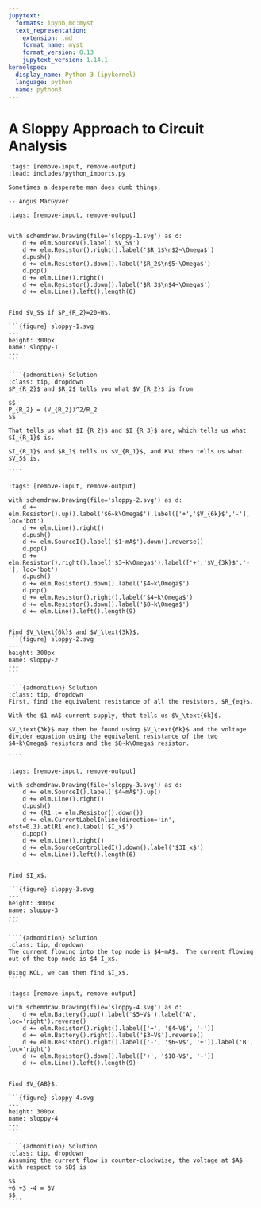 ```yaml
---
jupytext:
  formats: ipynb,md:myst
  text_representation:
    extension: .md
    format_name: myst
    format_version: 0.13
    jupytext_version: 1.14.1
kernelspec:
  display_name: Python 3 (ipykernel)
  language: python
  name: python3
---
```


# A Sloppy Approach to Circuit Analysis

```{code-cell} ipython3
:tags: [remove-input, remove-output]
:load: includes/python_imports.py
```

```{epigraph}
Sometimes a desperate man does dumb things.

-- Angus MacGyver
```

```{code-cell} ipython3
:tags: [remove-input, remove-output]


with schemdraw.Drawing(file='sloppy-1.svg') as d:
    d += elm.SourceV().label('$V_S$')
    d += elm.Resistor().right().label('$R_1$\n$2~\Omega$')
    d.push()
    d += elm.Resistor().down().label('$R_2$\n$5~\Omega$')
    d.pop()
    d += elm.Line().right()
    d += elm.Resistor().down().label('$R_3$\n$4~\Omega$')
    d += elm.Line().left().length(6)
```

`````{admonition} Example

Find $V_S$ if $P_{R_2}=20~W$.

```{figure} sloppy-1.svg
---
height: 300px
name: sloppy-1
---
```

````{admonition} Solution
:class: tip, dropdown
$P_{R_2}$ and $R_2$ tells you what $V_{R_2}$ is from

$$
P_{R_2} = (V_{R_2})^2/R_2
$$

That tells us what $I_{R_2}$ and $I_{R_3}$ are, which tells us what $I_{R_1}$ is.

$I_{R_1}$ and $R_1$ tells us $V_{R_1}$, and KVL then tells us what $V_S$ is.

````

`````

```{code-cell} ipython3
:tags: [remove-input, remove-output]

with schemdraw.Drawing(file='sloppy-2.svg') as d:
    d += elm.Resistor().up().label('$6~k\Omega$').label(['+','$V_{6k}$','-'], loc='bot')
    d += elm.Line().right()
    d.push()
    d += elm.SourceI().label('$1~mA$').down().reverse()
    d.pop()
    d += elm.Resistor().right().label('$3~k\Omega$').label(['+','$V_{3k}$','-'], loc='bot')
    d.push()
    d += elm.Resistor().down().label('$4~k\Omega$')
    d.pop()
    d += elm.Resistor().right().label('$4~k\Omega$')
    d += elm.Resistor().down().label('$8~k\Omega$')
    d += elm.Line().left().length(9)
```

`````{admonition} Example

Find $V_\text{6k}$ and $V_\text{3k}$.
```{figure} sloppy-2.svg
---
height: 300px
name: sloppy-2
---
```

````{admonition} Solution
:class: tip, dropdown
First, find the equivalent resistance of all the resistors, $R_{eq}$.

With the $1 mA$ current supply, that tells us $V_\text{6k}$.

$V_\text{3k}$ may then be found using $V_\text{6k}$ and the voltage divider equation using the equivalent resistance of the two $4~k\Omega$ resistors and the $8~k\Omega$ resistor.

````

`````

```{code-cell} ipython3
:tags: [remove-input, remove-output]

with schemdraw.Drawing(file='sloppy-3.svg') as d:
    d += elm.SourceI().label('$4~mA$').up()
    d += elm.Line().right()
    d.push()
    d += (R1 := elm.Resistor().down())
    d += elm.CurrentLabelInline(direction='in', ofst=0.3).at(R1.end).label('$I_x$')
    d.pop()
    d += elm.Line().right()
    d += elm.SourceControlledI().down().label('$3I_x$')
    d += elm.Line().left().length(6)
```

`````{admonition} Example

Find $I_x$.

```{figure} sloppy-3.svg
---
height: 300px
name: sloppy-3
---
```

````{admonition} Solution
:class: tip, dropdown
The current flowing into the top node is $4~mA$.  The current flowing out of the top node is $4 I_x$.

Using KCL, we can then find $I_x$.
````

`````

```{code-cell} ipython3
:tags: [remove-input, remove-output]

with schemdraw.Drawing(file='sloppy-4.svg') as d:
    d += elm.Battery().up().label('$5~V$').label('A', loc='right').reverse()
    d += elm.Resistor().right().label(['+', '$4~V$', '-'])
    d += elm.Battery().right().label('$3~V$').reverse()
    d += elm.Resistor().right().label(['-', '$6~V$', '+']).label('B', loc='right')
    d += elm.Resistor().down().label(['+', '$10~V$', '-'])
    d += elm.Line().left().length(9)
```

`````{admonition} Example

Find $V_{AB}$.

```{figure} sloppy-4.svg
---
height: 300px
name: sloppy-4
---
```

````{admonition} Solution
:class: tip, dropdown
Assuming the current flow is counter-clockwise, the voltage at $A$ with respect to $B$ is

$$
+6 +3 -4 = 5V
$$
````

`````

